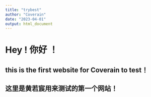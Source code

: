 ```yaml
---
title: "trybest"
author: "Coverain"
date: "2023-04-01"
output: html_document
---
```

# Hey ! 你好 ！
## this is the first website for Coverain to test！
## 这里是黄若宸用来测试的第一个网站！

